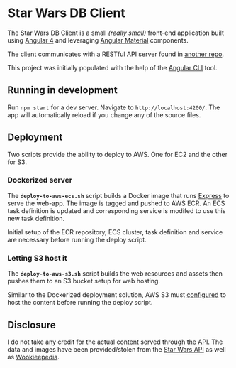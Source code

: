 # Star Wars DB Client

The Star Wars DB Client is a small *(really small)* front-end application built using [Angular 4](https://angular.io) and leveraging [Angular Material](https://material.angular.io/) components.

The client communicates with a RESTful API server found in [another repo](https://github.com/bryan-laipple/star-wars-server).

This project was initially populated with the help of the [Angular CLI](https://github.com/angular/angular-cli) tool.

## Running in development

Run `npm start` for a dev server. Navigate to `http://localhost:4200/`. The app will automatically reload if you change any of the source files.

## Deployment

Two scripts provide the ability to deploy to AWS.  One for EC2 and the other for S3.
 
### Dockerized server

The **`deploy-to-aws-ecs.sh`** script builds a Docker image that runs [Express](http://expressjs.com/) to serve the web-app.  The image is tagged and pushed to AWS ECR.  An ECS task definition is updated and corresponding service is modifed to use this new task definition.

Initial setup of the ECR repository, ECS cluster, task definition and service are necessary before running the deploy script.

### Letting S3 host it

The **`deploy-to-aws-s3.sh`** script builds the web resources and assets then pushes them to an S3 bucket setup for web hosting.

Similar to the Dockerized deployment solution, AWS S3 must [configured](http://docs.aws.amazon.com/AmazonS3/latest/dev/website-hosting-custom-domain-walkthrough.html) to host the content before running the deploy script.

## Disclosure

I do not take any credit for the actual content served through the API.  The data and images have been provided/stolen from the [Star Wars API](http://swapi.co/) as well as [Wookieepedia](http://starwars.wikia.com/wiki/Main_Page).
